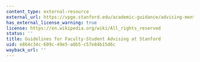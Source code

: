 ```yaml
---
content_type: external-resource
external_url: https://vpge.stanford.edu/academic-guidance/advising-mentoring/advising-0
has_external_license_warning: true
license: https://en.wikipedia.org/wiki/All_rights_reserved
status: ''
title: Guidelines for Faculty-Student Advising at Stanford
uid: e864c34c-609c-49e5-a0b5-c57e84b15d6c
wayback_url: ''
---
```

